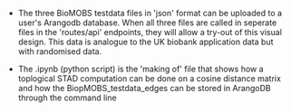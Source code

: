 
- ​The three BioMOBS testdata files in 'json' format can be uploaded to a user's Arangodb database. When all three files are called in seperate files in the 'routes/api' endpoints, they will allow a try-out of this visual design. This data is analogue to the UK biobank application data but with randomised data.

- The .ipynb (python script) is the 'making of' file that shows how a toplogical STAD computation can be done on a cosine distance matrix and how the BiopMOBS_testdata_edges can be stored in ArangoDB through the command line
